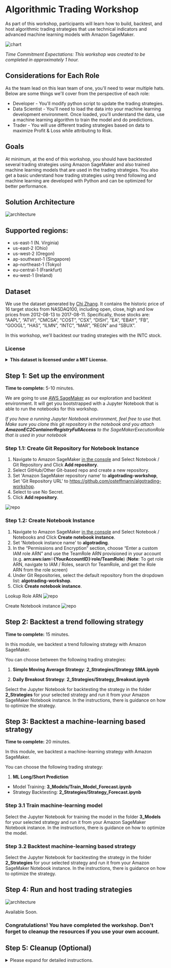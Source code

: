 # Algorithmic Trading Workshop

As part of this workshop, participants will learn how to build, backtest, and host algorithmic trading strategies that use technical indicators and advanced machine learning models with Amazon SageMaker.

![chart](assets/chart.png)

_Time Commitment Expectations: This workshop was created to be completed in approximately 1 hour._

## Considerations for Each Role
As the team lead on this lean team of one, you'll need to wear multiple hats.  Below are some things we'll cover from the perspective of each role:
* Developer - You'll modify python script to update the trading strategies.
* Data Scientist - You'll need to load the data into your machine learning development environment.  Once loaded, you'll understand the data, use a machine learning algorithm to train the model and do predictions.
* Trader - You will use different trading strategies based on data to maximize Profit & Loss while attributing to Risk.

## Goals

At minimum, at the end of this workshop, you should have backtested several trading strategies using Amazon SageMaker and also trained machine learning models that are used in the trading strategies. You also get a basic understand how trading strategies using trend following and machine learning are developed with Python and can be optimized for better performance.

## Solution Architecture

![architecture](assets/arch-backtest.png)

## Supported regions:
* us-east-1 (N. Virginia)
* us-east-2 (Ohio)
* us-west-2 (Oregon)
* ap-southeast-1 (Singapore)
* ap-northeast-1 (Tokyo)
* eu-central-1 (Frankfurt)
* eu-west-1 (Ireland)

## Dataset

We use the dataset generated by [Chi Zhang](https://github.com/vermouth1992/drl-portfolio-management/tree/master/src/utils/datasets). It contains the historic price of 16 target stocks from NASDAQ100, including open, close, high and low prices from 2012-08-13 to 2017-08-11. Specifically, those stocks are: “AAPL”, “ATVI”, “CMCSA”, “COST”, “CSX”, “DISH”, “EA”, “EBAY”, “FB”, “GOOGL”, “HAS”, “ILMN”, “INTC”, “MAR”, “REGN” and “SBUX”.

In this workshop, we'll backtest our trading strategies with the INTC stock.

### License

<details>
<summary>  
<b>This dataset is licensed under a MIT License.</b>
</summary>

Copyright (c) 2017 Chi Zhang

Permission is hereby granted, free of charge, to any person obtaining a copy of this software and associated documentation files (the "Software"), to deal in the Software without restriction, including without limitation the rights to use, copy, modify, merge, publish, distribute, sublicense, and/or sell copies of the Software, and to permit persons to whom the Software is furnished to do so, subject to the following conditions:

The above copyright notice and this permission notice shall be included in all copies or substantial portions of the Software.

THE SOFTWARE IS PROVIDED "AS IS", WITHOUT WARRANTY OF ANY KIND, EXPRESS OR IMPLIED, INCLUDING BUT NOT LIMITED TO THE WARRANTIES OF MERCHANTABILITY, FITNESS FOR A PARTICULAR PURPOSE AND NONINFRINGEMENT. IN NO EVENT SHALL THE AUTHORS OR COPYRIGHT HOLDERS BE LIABLE FOR ANY CLAIM, DAMAGES OR OTHER LIABILITY, WHETHER IN AN ACTION OF CONTRACT, TORT OR OTHERWISE, ARISING FROM, OUT OF OR IN CONNECTION WITH THE SOFTWARE OR THE USE OR OTHER DEALINGS IN THE SOFTWARE.
</details>

## Step 1: Set up the environment

**Time to complete:** 5-10 minutes.

We are going to use [AWS SageMaker](https://aws.amazon.com/sagemaker/) as our exploration and backtest environment. It will get you bootstrapped with a Jupyter Notebook that is able to run the notebooks for this workshop.

_If you have a running Jupyter Notebook environment, feel free to use that. Make sure you clone this git repository in the notebook and you attach **AmazonEC2ContainerRegistryFullAccess** to the SageMakerExecutionRole that is used in your notebook_

### Step 1.1: Create Git Repository for Notebook Instance

1. Navigate to Amazon SageMaker [in the console](https://console.aws.amazon.com/sagemaker) and Select Notebook / Git Repository and Click **Add repository**.
1. Select GitHub/Other Git-based repo and create a new repository.
1. Set 'Amazon SageMaker repository name' to **algotrading-workshop**, Set 'Git Repository URL' to https://github.com/osteffmann/algotrading-workshop.
1. Select to use No Secret.
1. Click **Add repository**.

  ![repo](assets/create-git.png)

### Step 1.2: Create Notebook Instance

1. Navigate to Amazon SageMaker [in the console](https://console.aws.amazon.com/sagemaker) and Select Notebook / Notebooks and Click **Create notebook instance**.
1. Set 'Notebook instance name' to **algotrading**.
1. In the “Permissions and Encryption” section, choose “Enter a custom IAM role ARN” and use the TeamRole ARN provisioned in your account (e.g. **arn:aws:iam::{YourAccountID}:role/TeamRole**) (**Note**: To get role ARN, navigate to IAM / Roles, search for TeamRole, and get the Role ARN from the role screen)
1. Under Git Repositories, select the default repository from the dropdown list: **algotrading-workshop**.
1. Click **Create notebook instance**.

  Lookup Role ARN
  ![repo](assets/iam-role.png)

  Create Notebook instance
  ![repo](assets/notebook-create.png)

## Step 2: Backtest a trend following strategy
 
**Time to complete:** 15 minutes.

In this module, we backtest a trend following strategy with Amazon SageMaker.

You can choose between the following trading strategies:
1. **Simple Moving Average Strategy**: **2_Strategies/Strategy SMA.ipynb**

1. **Daily Breakout Strategy**: **2_Strategies/Strategy_Breakout.ipynb**

Select the Jupyter Notebook for backtesting the strategy in the folder **2_Strategies** for your selected strategy and run it from your Amazon SageMaker Notebook instance. In the instructions, there is guidance on how to optimize the strategy.



## Step 3: Backtest a machine-learning based strategy

**Time to complete:** 20 minutes.

In this module, we backtest a machine-learning strategy with Amazon SageMaker.

You can choose the following trading strategy:
1. **ML Long/Short Prediction**
* Model Training: **3_Models/Train_Model_Forecast.ipynb**
* Strategy Backtesting: **2_Strategies/Strategy_Forecast.ipynb**

### Step 3.1 Train machine-learning model

Select the Jupyter Notebook for training the model in the folder **3_Models** for your selected strategy and run it from your Amazon SageMaker Notebook instance. In the instructions, there is guidance on how to optimize the model.

### Step 3.2 Backtest machine-learning based strategy

Select the Jupyter Notebook for backtesting the strategy in the folder **2_Strategies** for your selected strategy and run it from your Amazon SageMaker Notebook instance. In the instructions, there is guidance on how to optimize the strategy.

## Step 4: Run and host trading strategies

![architecture](assets/arch-host.png)

Available Soon.

### Congratulations! You have completed the workshop. Don't forget to cleanup the resources if you use your own account.

## Step 5: Cleanup (Optional)

<details>
<summary>  
Please expand for detailed instructions.
</summary>

To avoid charges for resources you no longer need when you’re done with this workshop, you can delete them or, in the case of your notebook instance, stop them. Here are the resources you should consider:

### Step 5.1: Notebook instances

You have two options if you do not want to keep the notebook instance running. If you would like to save it for later, you can stop rather than deleting it.

1. To stop a notebook instance: click the Notebook instances link in the left pane of the SageMaker console home page. Next, click the Stop link under the ‘Actions’ column to the left of your notebook instance’s name. After the notebook instance is stopped, you can start it again by clicking the Start link. Keep in mind that if you stop rather than delete it, you will be charged for the storage associated with it.
1. To delete a notebook instance: first stop it per the instruction above. Next, click the radio button next to your notebook instance, then select Delete from the Actions drop down menu.

### Step 5.2: S3 Bucket

If you retain the S3 bucket used in this workshop, you will be charged for storage. To avoid these charges if you no longer wish to use the bucket, you may delete it. To delete the bucket, go to the S3 service console, and locate your bucket’s name in the bucket table. Next, click in the bucket table row for your bucket to highlight the table row. At the top of the table, the Delete Bucket button should now be enabled, so click it and then click the Confirm button in the resulting pop-up to complete the deletion.

### Step 5.3: Elastic Container Registry (ECR)

if you retain containers in ECR you created for this workshop, you could be charged for storage. To avoid these charges if you no longer wish to use these containers, you may delete it. To delete containers, go to the ECR service console.
